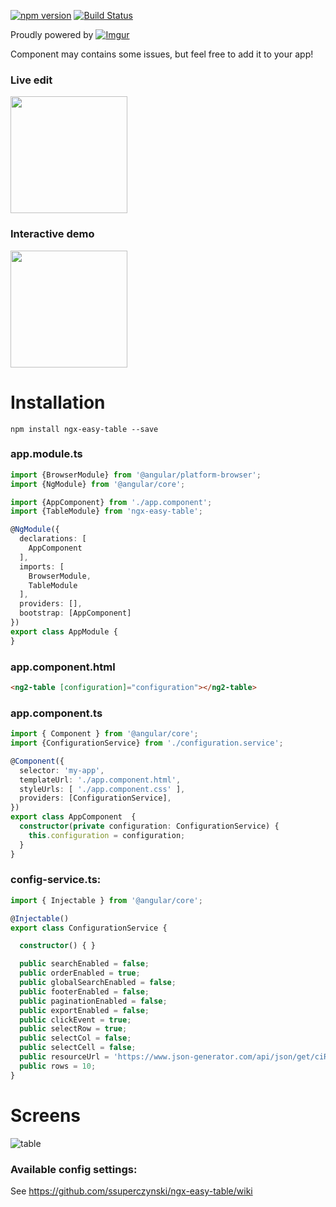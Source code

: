 [![npm version](https://badge.fury.io/js/ngx-easy-table.svg)](https://badge.fury.io/js/ngx-easy-table)
[![Build Status](https://travis-ci.org/ssuperczynski/ngx-easy-table.svg?branch=master)](https://travis-ci.org/ssuperczynski/ngx-easy-table)

Proudly powered by [![Imgur](http://i.imgur.com/qbbb6ah.png)](http://espeo.eu/)

Component may contains some issues, but feel free to add it to your app!

### Live edit
<a href="https://stackblitz.com/edit/angular-5gsg43?embed=1&file=app/app.component.ts">
<img width="187" src="https://github.com/gothinkster/realworld/raw/master/media/edit_on_blitz.png?raw=true" style="max-width:100%;">
</a>

### Interactive demo

<a href="https://angular-2xhnud.stackblitz.io">
<img width="187" src="https://github.com/gothinkster/realworld/raw/master/media/edit_on_blitz.png?raw=true" style="max-width:100%;">
</a>

# Installation

`npm install ngx-easy-table --save`

### app.module.ts

```typescript
import {BrowserModule} from '@angular/platform-browser';
import {NgModule} from '@angular/core';

import {AppComponent} from './app.component';
import {TableModule} from 'ngx-easy-table';

@NgModule({
  declarations: [
    AppComponent
  ],
  imports: [
    BrowserModule,
    TableModule
  ],
  providers: [],
  bootstrap: [AppComponent]
})
export class AppModule {
}

```

### app.component.html

```html
<ng2-table [configuration]="configuration"></ng2-table>
```

### app.component.ts

```ts
import { Component } from '@angular/core';
import {ConfigurationService} from './configuration.service';

@Component({
  selector: 'my-app',
  templateUrl: './app.component.html',
  styleUrls: [ './app.component.css' ],
  providers: [ConfigurationService],
})
export class AppComponent  {
  constructor(private configuration: ConfigurationService) {
    this.configuration = configuration;
  }
}

```


### config-service.ts:

```typescript
import { Injectable } from '@angular/core';

@Injectable()
export class ConfigurationService {

  constructor() { }

  public searchEnabled = false;
  public orderEnabled = true;
  public globalSearchEnabled = false;
  public footerEnabled = false;
  public paginationEnabled = false;
  public exportEnabled = false;
  public clickEvent = true;
  public selectRow = true;
  public selectCol = false;
  public selectCell = false;
  public resourceUrl = 'https://www.json-generator.com/api/json/get/ciRBhHznFK?indent=2';
  public rows = 10;
}
```

# Screens

![table](http://i.imgur.com/nuUVQNl.png "table")

### Available config settings:

See https://github.com/ssuperczynski/ngx-easy-table/wiki
